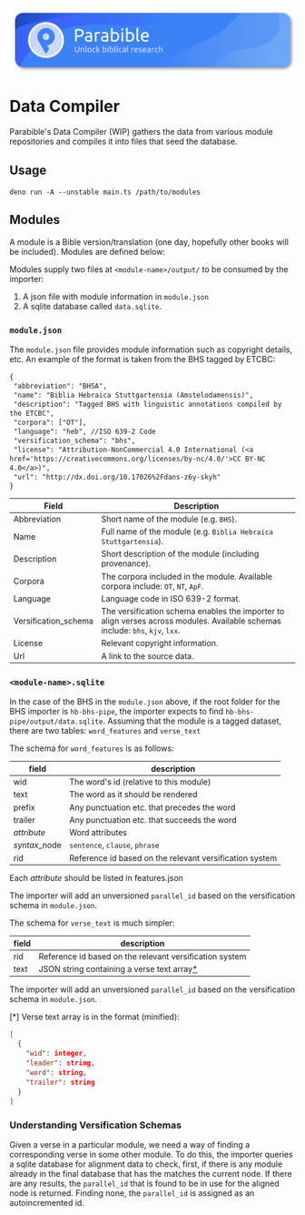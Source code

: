 ![Parabible header image](./header.png)

# Data Compiler

Parabible's Data Compiler (WIP) gathers the data from various module repositories and compiles it into files that seed the database.

## Usage

```
deno run -A --unstable main.ts /path/to/modules
```

## Modules

A module is a Bible version/translation (one day, hopefully other books will be included). Modules are defined below:

Modules supply two files at `<module-name>/output/` to be consumed by the importer:

1. A json file with module information in `module.json`
1. A sqlite database called `data.sqlite`.

### `module.json`

The `module.json` file provides module information such as copyright details, etc. An example of the format is taken from the BHS tagged by ETCBC:

```
{
 "abbreviation": "BHSA",
 "name": "Biblia Hebraica Stuttgartensia (Amstelodamensis)",
 "description": "Tagged BHS with linguistic annotations compiled by the ETCBC",
 "corpora": ["OT"],
 "language": "heb", //ISO 639-2 Code
 "versification_schema": "bhs",
 "license": "Attribution-NonCommercial 4.0 International (<a href='https://creativecommons.org/licenses/by-nc/4.0/'>CC BY-NC 4.0</a>)",
 "url": "http://dx.doi.org/10.17026%2Fdans-z6y-skyh"
}
```

Field | Description
--- | ---
Abbreviation | Short name of the module (e.g. `BHS`).
Name | Full name of the module (e.g. `Biblia Hebraica Stuttgartensia`).
Description | Short description of the module (including provenance).
Corpora | The corpora included in the module. Available corpora include: `OT`, `NT`, `ApF`.
Language | Language code in ISO 639-2 format.
Versification_schema | The versification schema enables the importer to align verses across modules. Available schemas include: `bhs`, `kjv`, `lxx`.
License | Relevant copyright information.
Url | A link to the source data.

### `<module-name>.sqlite`

In the case of the BHS in the `module.json` above, if the root folder for the BHS importer is `hb-bhs-pipe`, the importer expects to find `hb-bhs-pipe/output/data.sqlite`. Assuming that the module is a tagged dataset, there are two tables: `word_features` and `verse_text`

The schema for `word_features` is as follows:

| field | description |
|---|---|
| wid | The word's id (relative to this module) |
| text | The word as it should be rendered |
| prefix | Any punctuation etc. that precedes the word |
| trailer | Any punctuation etc. that succeeds the word |
| *attribute* | Word attributes |
| *syntax*_node | `sentence`, `clause`, `phrase`  |
| rid | Reference id based on the relevant versification system |

Each *attribute* should be listed in features.json

The importer will add an unversioned `parallel_id` based on the versification schema in `module.json`.

The schema for `verse_text` is much simpler:

| field | description |
|---|---|
| rid | Reference id based on the relevant versification system |
| text | JSON string containing a verse text array[*](*) |

The importer will add an unversioned `parallel_id` based on the versification schema in `module.json`.

[*] Verse text array is in the format (minified):

```json
[
  {
    "wid": integer,
    "leader": string,
    "word": string,
    "trailer": string
  }
]
```


### Understanding Versification Schemas

Given a verse in a particular module, we need a way of finding a corresponding verse in some other module. To do this, the importer queries a sqlite database for alignment data to check, first, if there is any module already in the final database that has the matches the current node. If there are any results, the `parallel_id` that is found to be in use for the aligned node is returned. Finding none, the `parallel_id` is assigned as an autoincremented id.
